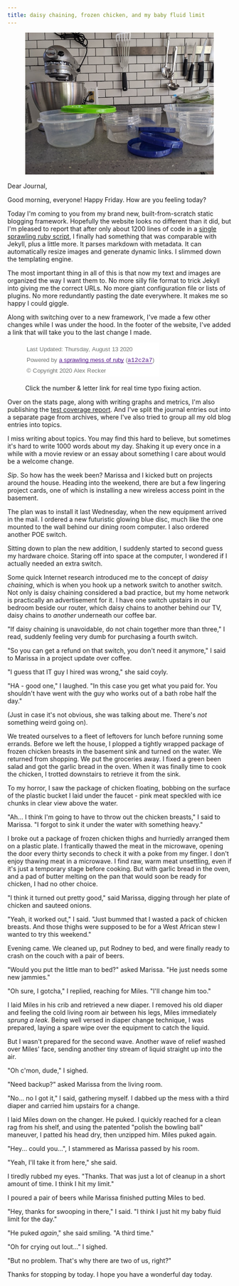 ```yaml
---
title: daisy chaining, frozen chicken, and my baby fluid limit
---
```


<figure>
  <a href="/images/banners/2020-08-14.jpg">
    <img alt="banner" src="/images/banners/2020-08-14.jpg"/>
  </a>
</figure>

Dear Journal,

Good morning, everyone!  Happy Friday.  How are you feeling today?

Today I'm coming to you from my brand new, built-from-scratch static
blogging framework.  Hopefully the website looks no different than it
did, but I'm pleased to report that after only about 1200 lines of
code in a [single sprawling ruby script], I finally had something that
was comparable with Jekyll, plus a little more.  It parses markdown
with metadata.  It can automatically resize images and generate
dynamic links.  I slimmed down the templating engine.

The most important thing in all of this is that now my text and images
are organized the way I want them to.  No more silly file format to
trick Jekyll into giving me the correct URLs.  No more giant
configuration file or lists of plugins.  No more redundantly pasting
the date everywhere.  It makes me so happy I could giggle.

[single sprawling ruby script]: https://github.com/arecker/blog/blob/master/blog.rb

Along with switching over to a new framework, I've made a few other
changes while I was under the hood.  In the footer of the website,
I've added a link that will take you to the last change I made.

<figure>
  <a href="/images/footer-with-git-hash.png">
    <img alt="footer with git hash" src="/images/footer-with-git-hash.png"/>
  </a>
  <figcaption>
    <p>Click the number & letter link for real time typo fixing action.</p>
  </figcaption>
</figure>

Over on the stats page, along with writing graphs and metrics, I'm
also publishing the [test coverage report].  And I've split the
journal entries out into a separate page from archives, where I've
also tried to group all my old blog entries into topics.

[test coverage report]: /coverage/

I miss writing about topics.  You may find this hard to believe, but
sometimes it's hard to write 1000 words about my day.  Shaking it up
every once in a while with a movie review or an essay about something
I care about would be a welcome change.

_Sip_.  So how has the week been?  Marissa and I kicked butt on
projects around the house.  Heading into the weekend, there are but a
few lingering project cards, one of which is installing a new wireless
access point in the basement.

The plan was to install it last Wednesday, when the new equipment
arrived in the mail.  I ordered a new futuristic glowing blue disc,
much like the one mounted to the wall behind our dining room computer.
I also ordered another POE switch.

Sitting down to plan the new addition, I suddenly started to second
guess my hardware choice.  Staring off into space at the computer, I
wondered if I actually needed an extra switch.

Some quick Internet research introduced me to the concept of _daisy
chaining_, which is when you hook up a network switch to another
switch.  Not only is daisy chaining considered a bad practice, but my
home network is practically an advertisement for it.  I have one
switch upstairs in our bedroom beside our router, which daisy chains
to another behind our TV, daisy chains to _another_ underneath our
coffee bar.

"If daisy chaining is unavoidable, do not chain together more than
three," I read, suddenly feeling very dumb for purchasing a fourth
switch.

"So you can get a refund on that switch, you don't need it anymore," I
said to Marissa in a project update over coffee.

"I guess that IT guy I hired was wrong," she said coyly.

"HA - good one," I laughed.  "In this case you get what you paid for.
You shouldn't have went with the guy who works out of a bath robe half
the day."

(Just in case it's not obvious, she was talking about me.  There's
_not_ something weird going on).

We treated ourselves to a fleet of leftovers for lunch before running
some errands.  Before we left the house, I plopped a tightly wrapped
package of frozen chicken breasts in the basement sink and turned on
the water.  We returned from shopping.  We put the groceries away.  I
fixed a green been salad and got the garlic bread in the oven.  When
it was finally time to cook the chicken, I trotted downstairs to
retrieve it from the sink.

To my horror, I saw the package of chicken floating, bobbing on the
surface of the plastic bucket I laid under the faucet - pink meat
speckled with ice chunks in clear view above the water.

"Ah... I think I'm going to have to throw out the chicken breasts," I
said to Marissa.  "I forgot to sink it under the water with something
heavy."

I broke out a package of frozen chicken thighs and hurriedly arranged
them on a plastic plate.  I frantically thawed the meat in the
microwave, opening the door every thirty seconds to check it with a
poke from my finger.  I don't enjoy thawing meat in a microwave.  I
find raw, warm meat unsettling, even if it's just a temporary stage
before cooking.  But with garlic bread in the oven, and a pad of
butter melting on the pan that would soon be ready for chicken, I had
no other choice.

"I think it turned out pretty good," said Marissa, digging through her
plate of chicken and sauteed onions.

"Yeah, it worked out," I said.  "Just bummed that I wasted a pack of
chicken breasts.  And those thighs were supposed to be for a West
African stew I wanted to try this weekend."

Evening came.  We cleaned up, put Rodney to bed, and were finally
ready to crash on the couch with a pair of beers.

"Would you put the little man to bed?" asked Marissa.  "He just needs
some new jammies."

"Oh sure, I gotcha," I replied, reaching for Miles.  "I'll change him
too."

I laid Miles in his crib and retrieved a new diaper.  I removed his
old diaper and feeling the cold living room air between his legs,
Miles immediately _sprung a leak_.  Being well versed in diaper change
technique, I was prepared, laying a spare wipe over the equipment to
catch the liquid.

But I wasn't prepared for the second wave.  Another wave of relief
washed over Miles' face, sending another tiny stream of liquid
straight up into the air.

"Oh c'mon, dude," I sighed.

"Need backup?" asked Marissa from the living room.

"No... no I got it," I said, gathering myself.  I dabbed up the mess
with a third diaper and carried him upstairs for a change.

I laid Miles down on the changer.  He puked.  I quickly reached for a
clean rag from his shelf, and using the patented "polish the bowling
ball" maneuver, I patted his head dry, then unzipped him.  Miles puked
again.

"Hey... could you...", I stammered as Marissa passed by his room.

"Yeah, I'll take it from here," she said.

I tiredly rubbed my eyes.  "Thanks.  That was just a lot of cleanup in
a short amount of time.  I think I hit my limit."

I poured a pair of beers while Marissa finished putting Miles to bed.

"Hey, thanks for swooping in there," I said.  "I think I just hit my
baby fluid limit for the day."

"He puked _again_," she said smiling.  "A third time."

"Oh for crying out lout..." I sighed.

"But no problem.  That's why there are two of us, right?"

Thanks for stopping by today.  I hope you have a wonderful day today.
